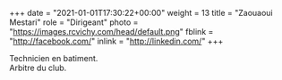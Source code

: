 +++
date = "2021-01-01T17:30:22+00:00"
weight = 13
title = "Zaouaoui Mestari"
role = "Dirigeant"
photo = "https://images.rcvichy.com/head/default.png"
fblink = "http://facebook.com/"
inlink = "http://linkedin.com/"
+++

Technicien en batiment.  
Arbitre du club.
